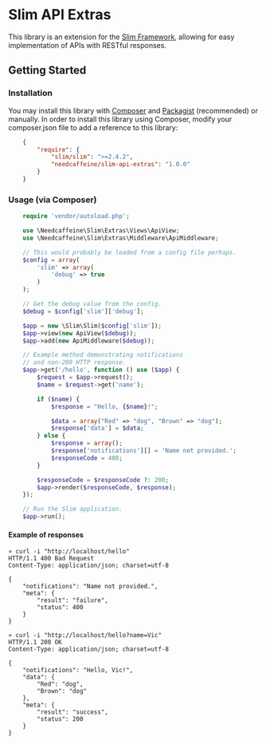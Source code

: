 # Slim API Extras

This library is an extension for the [Slim Framework](https://github.com/codeguy/Slim), allowing for easy implementation of APIs with RESTful responses.

## Getting Started

### Installation

You may install this library with [Composer](https://getcomposer.org) and [Packagist](https://packagist.org/) (recommended) or manually. In order to install this library using Composer, modify your composer.json file to add a reference to this library:

```json
    {
        "require": {
            "slim/slim": ">=2.4.2",
            "needcaffeine/slim-api-extras": "1.0.0"
        }
    }
```

### Usage (via Composer)

```php
    require 'vendor/autoload.php';

    use \Needcaffeine\Slim\Extras\Views\ApiView;
    use \Needcaffeine\Slim\Extras\Middleware\ApiMiddleware;

    // This would probably be loaded from a config file perhaps.
    $config = array(
        'slim' => array(
            'debug' => true
        )
    );

    // Get the debug value from the config.
    $debug = $config['slim']['debug'];

    $app = new \Slim\Slim($config['slim']);
    $app->view(new ApiView($debug));
    $app->add(new ApiMiddleware($debug));

    // Example method demonstrating notifications
    // and non-200 HTTP response.
    $app->get('/hello', function () use ($app) {
        $request = $app->request();
        $name = $request->get('name');

        if ($name) {
            $response = "Hello, {$name}!";

            $data = array("Red" => "dog", "Brown" => "dog");
            $response['data'] = $data;
        } else {
            $response = array();
            $response['notifications'][] = 'Name not provided.';
            $responseCode = 400;
        }

        $responseCode = $responseCode ?: 200;
        $app->render($responseCode, $response);
    });

    // Run the Slim application.
    $app->run();
```

#### Example of responses

```
» curl -i "http://localhost/hello"
HTTP/1.1 400 Bad Request
Content-Type: application/json; charset=utf-8

{
    "notifications": "Name not provided.",
    "meta": {
        "result": "failure",
        "status": 400
    }
}
```
```
» curl -i "http://localhost/hello?name=Vic"
HTTP/1.1 200 OK
Content-Type: application/json; charset=utf-8

{
    "notifications": "Hello, Vic!",
    "data": {
        "Red": "dog",
        "Brown": "dog"
    },
    "meta": {
        "result": "success",
        "status": 200
    }
}
```
